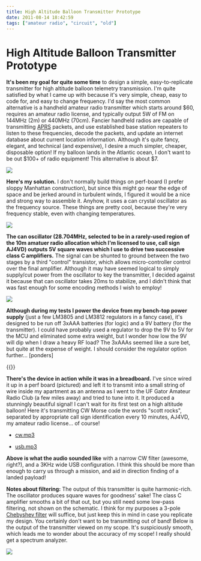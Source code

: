 ```yaml
---
title: High Altitude Balloon Transmitter Prototype
date: 2011-08-14 18:42:59
tags: ["amateur radio", "circuit", "old"]
---
```


# High Altitude Balloon Transmitter Prototype

__It's been my goal for quite some time__ to design a simple, easy-to-replicate transmitter for high altitude balloon telemetry transmission. I'm quite satisfied by what I came up with because it's very simple, cheap, easy to code for, and easy to change frequency.  I'd say the most common alternative is a handheld amateur radio transmitter which starts around $60, requires an amateur radio license, and typically output 5W of FM on 144MHz (2m) or 440MHz (70cm). Fancier handheld radios are capable of transmitting [APRS](http://en.wikipedia.org/wiki/Automatic_Packet_Reporting_System) packets, and use established base station repeaters to listen to these frequencies, decode the packets, and update an internet database about current location information. Although it's quite fancy, elegant, and technical (and expensive), I desire a much simpler, cheaper, disposable option! If my balloon lands in the Atlantic ocean, I don't want to be out $100+ of radio equipment! This alternative is about $7.

<div class="text-center img-border">

![](https://swharden.com/static/2011/08/14/DSCN1718.jpg)

</div>

__Here's my solution.__ I don't normally build things on perf-board (I prefer sloppy Manhattan construction), but since this might go near the edge of space and be jerked around in turbulent winds, I figured it would be a nice and strong way to assemble it.  Anyhow, it uses a can crystal oscillator as the frequency source. These things are pretty cool, because they're very frequency stable, even with changing temperatures.

<div class="text-center img-border">

![](https://swharden.com/static/2011/08/14/DSCN1701.jpg)

</div>

__The can oscillator (28.704MHz, selected to be in a rarely-used region of the 10m amatuer radio allocation which I'm licensed to use, call sign AJ4VD) outputs 5V square waves which I use to drive two successive class C amplifiers.__ The signal can be shunted to ground between the two stages by a third "control" transistor, which allows micro-controller control over the final amplifier. Although it may have seemed logical to simply supply/cut power from the oscillator to key the transmitter, I decided against it because that can oscillator takes 20ms to stabilize, and I didn't think that was fast enough for some encoding methods I wish to employ!

<div class="text-center img-border">

![](https://swharden.com/static/2011/08/14/DSCN1717.jpg)

</div>

__Although during my tests I power the device from my bench-top power supply__ (just a few LM3805 and LM3812 regulators in a fancy case), it's designed to be run off 3xAAA batteries (for logic) and a 9V battery (for the transmitter). I could have probably used a regulator to drop the 9V to 5V for the MCU and eliminated some extra weight, but I wonder how low the 9V will dip when I draw a heavy RF load? The 3xAAAs seemed like a sure bet, but quite at the expense of weight. I should consider the regulator option further... [ponders]

{{<youtube rRatJBAMgdg>}}

__There's the device in action while it was in a breadboard.__ I've since wired it up in a perf board (pictured) and left it to transmit into a small string of wire inside my apartment as an antenna as I went to the UF Gator Amateur Radio Club (a few miles away) and tried to tune into it. It produced a stunningly beautiful signal! I can't wait for its first test on a high altitude balloon!  Here it's transmitting CW Morse code the words "scott rocks", separated by appropriate call sign identification every 10 minutes, AJ4VD, my amateur radio license... of course!

* [cw.mp3](http://www.SWHarden.com/blog/images/cw.mp3)

* [usb.mp3](http://www.SWHarden.com/blog/images/usb.mp3)

__Above is what the audio sounded like__ with a narrow CW filter (awesome, right?), and a 3KHz wide USB configuration. I think this should be more than enough to carry us through a mission, and aid in direction finding of a landed payload!

__Notes about filtering:__ The output of this transmitter is quite harmonic-rich. The oscillator produces square waves for goodness' sake! The class C amplifier smooths a bit of that out, but you still need some low-pass filtering, not shown on the schematic. I think for my purposes a 3-pole [Chebyshev filter](http://en.wikipedia.org/wiki/Chebyshev_filter) will suffice, but just keep this in mind in case you replicate my design. You certainly don't want to be transmitting out of band! Below is the output of the transmitter viewed on my scope. It's suspiciously smooth, which leads me to wonder about the accuracy of my scope! I really should get a spectrum analyzer.

<div class="text-center img-border">

![](https://swharden.com/static/2011/08/14/DSCN1707.jpg)

</div>